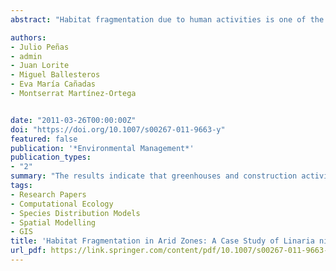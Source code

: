 ```yaml
---
abstract: "Habitat fragmentation due to human activities is one of the most important causes of biodiversity loss. In Mediterranean areas the species have co-evolved with traditional farming, which has recently been replaced for more severe and aggressive practices. We use a methodological approach that enables the evaluation of the impact that agriculture and land use changes have for the conservation of sensitive species. As model species, we selected Linaria nigricans, a critically endangered plant from arid and semiarid ecosystems in south-eastern Spain. A chronosequence of the evolution of the suitable habitat for the species over more than 50 years has been reconstructed and several geometrical fragmentation indices have been calculated. A new index called fragmentation cadence (FC) is proposed to quantify the historical evolution of habitat fragmentation regardless of the habitat size. The application of this index has provided objective forecasting of the changes of each remnant population of L. nigricans. The results indicate that greenhouses and construction activities (mainly for tourist purposes) exert a strong impact on the populations of this endangered species. The habitat depletion showed peaks that constitute the destruction of 85% of the initial area in only 20 years for some populations of L. nigricans. According to the forecast established by the model, a rapid extinction could take place and some populations may disappear as early as the year 2030. Fragmentation-cadence analysis can help identify population units of primary concern for its conservation, by means of the adoption of improved management and regulatory measures."

authors:
- Julio Peñas
- admin
- Juan Lorite
- Miguel Ballesteros
- Eva María Cañadas
- Montserrat Martínez-Ortega


date: "2011-03-26T00:00:00Z"
doi: "https://doi.org/10.1007/s00267-011-9663-y"
featured: false
publication: '*Environmental Management*'
publication_types:
- "2"
summary: "The results indicate that greenhouses and construction activities (mainly for tourist purposes) exert a strong impact on the populations of this endangered species. The habitat depletion showed peaks that constitute the destruction of 85% of the initial area in only 20 years for some populations of L. nigricans. According to the forecast established by the model, a rapid extinction could take place and some populations may disappear as early as the year 2030. Fragmentation-cadence analysis can help identify population units of primary concern for its conservation, by means of the adoption of improved management and regulatory measures."
tags:
- Research Papers
- Computational Ecology
- Species Distribution Models
- Spatial Modelling
- GIS
title: 'Habitat Fragmentation in Arid Zones: A Case Study of Linaria nigricans Under Land Use Changes (SE Spain)'
url_pdf: https://link.springer.com/content/pdf/10.1007/s00267-011-9663-y.pdf
---
```


